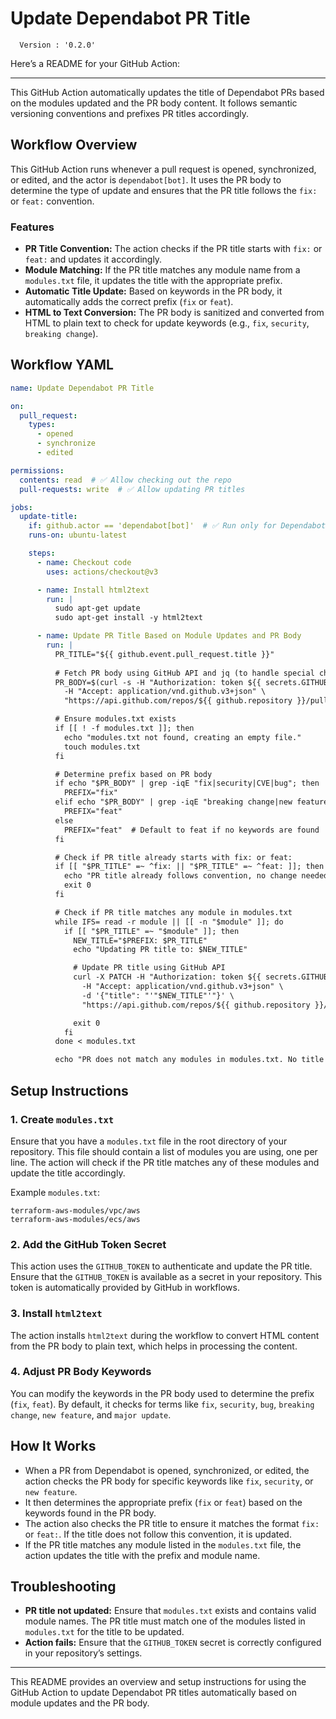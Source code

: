 # Update Dependabot PR Title
<!-- x-release-please-start-version -->
  ```
    Version : '0.2.0'
  ```
<!-- x-release-please-end -->

Here’s a README for your GitHub Action:

---



This GitHub Action automatically updates the title of Dependabot PRs based on the modules updated and the PR body content. It follows semantic versioning conventions and prefixes PR titles accordingly.

## Workflow Overview

This GitHub Action runs whenever a pull request is opened, synchronized, or edited, and the actor is `dependabot[bot]`. It uses the PR body to determine the type of update and ensures that the PR title follows the `fix:` or `feat:` convention.

### Features

- **PR Title Convention:** The action checks if the PR title starts with `fix:` or `feat:` and updates it accordingly.
- **Module Matching:** If the PR title matches any module name from a `modules.txt` file, it updates the title with the appropriate prefix.
- **Automatic Title Update:** Based on keywords in the PR body, it automatically adds the correct prefix (`fix` or `feat`).
- **HTML to Text Conversion:** The PR body is sanitized and converted from HTML to plain text to check for update keywords (e.g., `fix`, `security`, `breaking change`).

## Workflow YAML

```yaml
name: Update Dependabot PR Title

on:
  pull_request:
    types:
      - opened
      - synchronize
      - edited

permissions:
  contents: read  # ✅ Allow checking out the repo
  pull-requests: write  # ✅ Allow updating PR titles

jobs:
  update-title:
    if: github.actor == 'dependabot[bot]'  # ✅ Run only for Dependabot PRs
    runs-on: ubuntu-latest

    steps:
      - name: Checkout code
        uses: actions/checkout@v3

      - name: Install html2text
        run: |
          sudo apt-get update
          sudo apt-get install -y html2text

      - name: Update PR Title Based on Module Updates and PR Body
        run: |
          PR_TITLE="${{ github.event.pull_request.title }}"
          
          # Fetch PR body using GitHub API and jq (to handle special characters)
          PR_BODY=$(curl -s -H "Authorization: token ${{ secrets.GITHUB_TOKEN }}" \
            -H "Accept: application/vnd.github.v3+json" \
            "https://api.github.com/repos/${{ github.repository }}/pulls/${{ github.event.pull_request.number }}" | jq -r '.body')

          # Ensure modules.txt exists
          if [[ ! -f modules.txt ]]; then
            echo "modules.txt not found, creating an empty file."
            touch modules.txt
          fi

          # Determine prefix based on PR body
          if echo "$PR_BODY" | grep -iqE "fix|security|CVE|bug"; then
            PREFIX="fix"
          elif echo "$PR_BODY" | grep -iqE "breaking change|new feature|major update"; then
            PREFIX="feat"
          else
            PREFIX="feat"  # Default to feat if no keywords are found
          fi

          # Check if PR title already starts with fix: or feat:
          if [[ "$PR_TITLE" =~ ^fix: || "$PR_TITLE" =~ ^feat: ]]; then
            echo "PR title already follows convention, no change needed."
            exit 0
          fi

          # Check if PR title matches any module in modules.txt
          while IFS= read -r module || [[ -n "$module" ]]; do
            if [[ "$PR_TITLE" =~ "$module" ]]; then
              NEW_TITLE="$PREFIX: $PR_TITLE"
              echo "Updating PR title to: $NEW_TITLE"

              # Update PR title using GitHub API
              curl -X PATCH -H "Authorization: token ${{ secrets.GITHUB_TOKEN }}" \
                -H "Accept: application/vnd.github.v3+json" \
                -d '{"title": "'"$NEW_TITLE"'"}' \
                "https://api.github.com/repos/${{ github.repository }}/pulls/${{ github.event.pull_request.number }}"

              exit 0
            fi
          done < modules.txt

          echo "PR does not match any modules in modules.txt. No title changes needed."
```

## Setup Instructions

### 1. Create `modules.txt`
Ensure that you have a `modules.txt` file in the root directory of your repository. This file should contain a list of modules you are using, one per line. The action will check if the PR title matches any of these modules and update the title accordingly.

Example `modules.txt`:

```
terraform-aws-modules/vpc/aws
terraform-aws-modules/ecs/aws
```

### 2. Add the GitHub Token Secret
This action uses the `GITHUB_TOKEN` to authenticate and update the PR title. Ensure that the `GITHUB_TOKEN` is available as a secret in your repository. This token is automatically provided by GitHub in workflows.

### 3. Install `html2text`
The action installs `html2text` during the workflow to convert HTML content from the PR body to plain text, which helps in processing the content.

### 4. Adjust PR Body Keywords
You can modify the keywords in the PR body used to determine the prefix (`fix`, `feat`). By default, it checks for terms like `fix`, `security`, `bug`, `breaking change`, `new feature`, and `major update`.

## How It Works

- When a PR from Dependabot is opened, synchronized, or edited, the action checks the PR body for specific keywords like `fix`, `security`, or `new feature`.
- It then determines the appropriate prefix (`fix` or `feat`) based on the keywords found in the PR body.
- The action also checks the PR title to ensure it matches the format `fix:` or `feat:`. If the title does not follow this convention, it is updated.
- If the PR title matches any module listed in the `modules.txt` file, the action updates the title with the prefix and module name.

## Troubleshooting

- **PR title not updated:** Ensure that `modules.txt` exists and contains valid module names. The PR title must match one of the modules listed in `modules.txt` for the title to be updated.
- **Action fails:** Ensure that the `GITHUB_TOKEN` secret is correctly configured in your repository’s settings.

---

This README provides an overview and setup instructions for using the GitHub Action to update Dependabot PR titles automatically based on module updates and the PR body.
